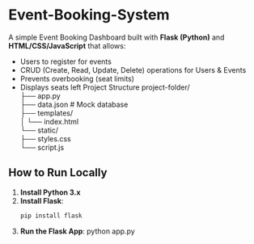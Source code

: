 # Event-Booking-System
A simple Event Booking Dashboard built with **Flask (Python)** and **HTML/CSS/JavaScript** that allows:
- Users to register for events
- CRUD (Create, Read, Update, Delete) operations for Users & Events
- Prevents overbooking (seat limits)
- Displays seats left
Project Structure
project-folder/  
├── app.py   
├── data.json # Mock database   
├── templates/  
│ └── index.html   
└── static/  
├── styles.css  
└── script.js 

## How to Run Locally
1. **Install Python 3.x**
2. **Install Flask**:
   ```bash
   pip install flask
3. **Run the Flask App**:
   python app.py


